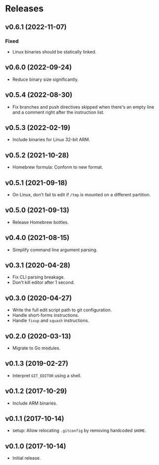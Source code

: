 # Releases

## v0.6.1 (2022-11-07)
### Fixed
- Linux binaries should be statically linked.

## v0.6.0 (2022-09-24)

- Reduce binary size significantly.

## v0.5.4 (2022-08-30)

- Fix branches and push directives skipped when there's an empty line
  and a comment right after the instruction list.

## v0.5.3 (2022-02-19)

- Include binaries for Linux 32-bit ARM.

## v0.5.2 (2021-10-28)

- Homebrew formula: Conform to new format.

## v0.5.1 (2021-09-18)

- On Linux, don't fail to edit if `/tmp` is mounted on a different partition.

## v0.5.0 (2021-09-13)

- Release Homebrew bottles.

## v0.4.0 (2021-08-15)

- Simplify command line argument parsing.

## v0.3.1 (2020-04-28)

- Fix CLI parsing breakage.
- Don't kill editor after 1 second.

## v0.3.0 (2020-04-27)

- Write the full edit script path to git configuration.
- Handle short-forms instructions.
- Handle `fixup` and `squash` instructions.

## v0.2.0 (2020-03-13)

- Migrate to Go modules.

## v0.1.3 (2019-02-27)

- Interpret `GIT_EDITOR` using a shell.

## v0.1.2 (2017-10-29)

- Include ARM binaries.

## v0.1.1 (2017-10-14)

- setup: Allow relocating `.gitconfig` by removing hardcoded `$HOME`.

## v0.1.0 (2017-10-14)

- Initial release.
